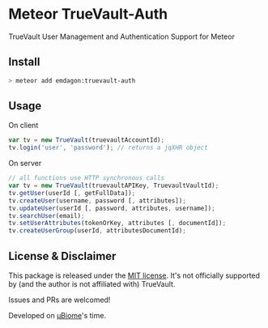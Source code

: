 # Meteor TrueVault-Auth

TrueVault User Management and Authentication Support for Meteor

## Install

```bash
> meteor add emdagon:truevault-auth
```

## Usage

On client
```javascript
var tv = new TrueVault(truevaultAccountId);
tv.login('user', 'password'); // returns a jqXHR object
```

On server
```javascript
// all functions use HTTP synchronous calls
var tv = new TrueVault(truevaultAPIKey, TruevaultVaultId);
tv.getUser(userId [, getFullData]);
tv.createUser(username, password [, attributes]);
tv.updateUser(userId [, password, attributes, username]);
tv.searchUser(email);
tv.setUserAttributes(tokenOrKey, attributes [, documentId]);
tv.createUserGroup(userId, attributesDocumentId);
```

## License & Disclaimer

This package is released under the [MIT license](https://en.wikipedia.org/wiki/MIT_License). It's not officially supported by (and the author is not affiliated with) TrueVault.

Issues and PRs are welcomed!

Developed on [µBiome](http://ubiome.com/)'s time.
